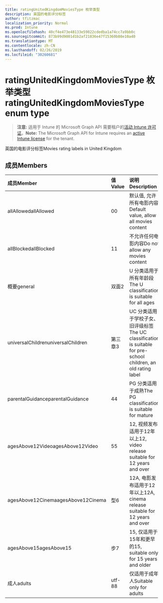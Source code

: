 ```yaml
---
title: ratingUnitedKingdomMoviesType 枚举类型
description: 英国的电影评分标签
author: tfitzmac
localization_priority: Normal
ms.prod: Intune
ms.openlocfilehash: 40cf4e473e48133e59822cdedba1a74cc7a9bb0c
ms.sourcegitcommit: 873b99d9001d1b2af21836e47f15360b08e10a40
ms.translationtype: MT
ms.contentlocale: zh-CN
ms.lasthandoff: 02/26/2019
ms.locfileid: "30260681"
---
```

# <a name="ratingunitedkingdommoviestype-enum-type"></a><span data-ttu-id="ca0a2-103">ratingUnitedKingdomMoviesType 枚举类型</span><span class="sxs-lookup"><span data-stu-id="ca0a2-103">ratingUnitedKingdomMoviesType enum type</span></span>

> <span data-ttu-id="ca0a2-104">**注意:** 适用于 Intune 的 Microsoft Graph API 需要租户的[活动 Intune 许可证](https://go.microsoft.com/fwlink/?linkid=839381)。</span><span class="sxs-lookup"><span data-stu-id="ca0a2-104">**Note:** The Microsoft Graph API for Intune requires an [active Intune license](https://go.microsoft.com/fwlink/?linkid=839381) for the tenant.</span></span>

<span data-ttu-id="ca0a2-105">英国的电影评分标签</span><span class="sxs-lookup"><span data-stu-id="ca0a2-105">Movies rating labels in United Kingdom</span></span>

## <a name="members"></a><span data-ttu-id="ca0a2-106">成员</span><span class="sxs-lookup"><span data-stu-id="ca0a2-106">Members</span></span>
|<span data-ttu-id="ca0a2-107">成员</span><span class="sxs-lookup"><span data-stu-id="ca0a2-107">Member</span></span>|<span data-ttu-id="ca0a2-108">值</span><span class="sxs-lookup"><span data-stu-id="ca0a2-108">Value</span></span>|<span data-ttu-id="ca0a2-109">说明</span><span class="sxs-lookup"><span data-stu-id="ca0a2-109">Description</span></span>|
|:---|:---|:---|
|<span data-ttu-id="ca0a2-110">allAllowed</span><span class="sxs-lookup"><span data-stu-id="ca0a2-110">allAllowed</span></span>|<span data-ttu-id="ca0a2-111">0</span><span class="sxs-lookup"><span data-stu-id="ca0a2-111">0</span></span>|<span data-ttu-id="ca0a2-112">默认值, 允许所有电影内容</span><span class="sxs-lookup"><span data-stu-id="ca0a2-112">Default value, allow all movies content</span></span>|
|<span data-ttu-id="ca0a2-113">allBlocked</span><span class="sxs-lookup"><span data-stu-id="ca0a2-113">allBlocked</span></span>|<span data-ttu-id="ca0a2-114">1</span><span class="sxs-lookup"><span data-stu-id="ca0a2-114">1</span></span>|<span data-ttu-id="ca0a2-115">不允许任何电影内容</span><span class="sxs-lookup"><span data-stu-id="ca0a2-115">Do not allow any movies content</span></span>|
|<span data-ttu-id="ca0a2-116">概要</span><span class="sxs-lookup"><span data-stu-id="ca0a2-116">general</span></span>|<span data-ttu-id="ca0a2-117">双面</span><span class="sxs-lookup"><span data-stu-id="ca0a2-117">2</span></span>|<span data-ttu-id="ca0a2-118">U 分类适用于所有年龄段</span><span class="sxs-lookup"><span data-stu-id="ca0a2-118">The U classification is suitable for all ages</span></span>|
|<span data-ttu-id="ca0a2-119">universalChildren</span><span class="sxs-lookup"><span data-stu-id="ca0a2-119">universalChildren</span></span>|<span data-ttu-id="ca0a2-120">第三章</span><span class="sxs-lookup"><span data-stu-id="ca0a2-120">3</span></span>|<span data-ttu-id="ca0a2-121">UC 分类适用于学校子女、旧评级标签</span><span class="sxs-lookup"><span data-stu-id="ca0a2-121">The UC classification is suitable for pre-school children, an old rating label</span></span>|
|<span data-ttu-id="ca0a2-122">parentalGuidance</span><span class="sxs-lookup"><span data-stu-id="ca0a2-122">parentalGuidance</span></span>|<span data-ttu-id="ca0a2-123">4</span><span class="sxs-lookup"><span data-stu-id="ca0a2-123">4</span></span>|<span data-ttu-id="ca0a2-124">PG 分类适用于成熟</span><span class="sxs-lookup"><span data-stu-id="ca0a2-124">The PG classification is suitable for mature</span></span>|
|<span data-ttu-id="ca0a2-125">agesAbove12Video</span><span class="sxs-lookup"><span data-stu-id="ca0a2-125">agesAbove12Video</span></span>|<span data-ttu-id="ca0a2-126">5</span><span class="sxs-lookup"><span data-stu-id="ca0a2-126">5</span></span>|<span data-ttu-id="ca0a2-127">12, 视频发布适用于12年以上</span><span class="sxs-lookup"><span data-stu-id="ca0a2-127">12, video release suitable for 12 years and over</span></span>|
|<span data-ttu-id="ca0a2-128">agesAbove12Cinema</span><span class="sxs-lookup"><span data-stu-id="ca0a2-128">agesAbove12Cinema</span></span>|<span data-ttu-id="ca0a2-129">型</span><span class="sxs-lookup"><span data-stu-id="ca0a2-129">6</span></span>|<span data-ttu-id="ca0a2-130">12A, 电影发布适用于12年以上</span><span class="sxs-lookup"><span data-stu-id="ca0a2-130">12A, cinema release suitable for 12 years and over</span></span>|
|<span data-ttu-id="ca0a2-131">agesAbove15</span><span class="sxs-lookup"><span data-stu-id="ca0a2-131">agesAbove15</span></span>|<span data-ttu-id="ca0a2-132">步</span><span class="sxs-lookup"><span data-stu-id="ca0a2-132">7</span></span>|<span data-ttu-id="ca0a2-133">15, 仅适用于15年和更早的</span><span class="sxs-lookup"><span data-stu-id="ca0a2-133">15, suitable only for 15 years and older</span></span>|
|<span data-ttu-id="ca0a2-134">成人</span><span class="sxs-lookup"><span data-stu-id="ca0a2-134">adults</span></span>|<span data-ttu-id="ca0a2-135">utf-8</span><span class="sxs-lookup"><span data-stu-id="ca0a2-135">8</span></span>|<span data-ttu-id="ca0a2-136">仅适用于成年人</span><span class="sxs-lookup"><span data-stu-id="ca0a2-136">Suitable only for adults</span></span>|



